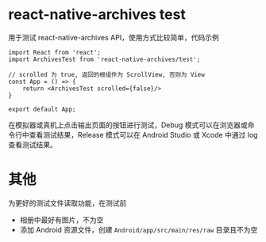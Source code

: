 # react-native-archives test

用于测试 react-native-archives API，使用方式比较简单，代码示例

```
import React from 'react';
import ArchivesTest from 'react-native-archives/test';

// scrolled 为 true, 返回的根组件为 ScrollView, 否则为 View
const App = () => {
    return <ArchivesTest scrolled={false}/>
}

export default App;
```

在模拟器或真机上点击输出页面的按钮进行测试，Debug 模式可以在浏览器或命令行中查看测试结果，Release 模式可以在 Android Studio 或 Xcode 中通过 log 查看测试结果。


# 其他

为更好的测试文件读取功能，在测试前

- 相册中最好有图片，不为空
- 添加 Android 资源文件，创建 `Android/app/src/main/res/raw` 目录且不为空
